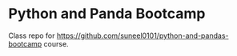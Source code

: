 # Python and Panda Bootcamp

Class repo for https://github.com/suneel0101/python-and-pandas-bootcamp
course.


